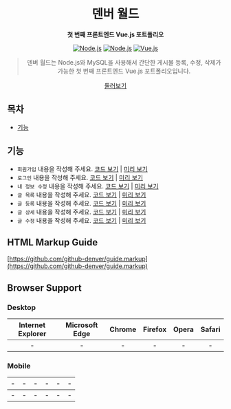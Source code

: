 <h1 align="center">덴버 월드</h1>
<p align="center"><strong>첫 번째 프론트엔드 Vue.js 포트폴리오</strong></p>

<p align="center">
  <a href="https://nodejs.org/ko/" target="_blank" rel="nofollow"><img src="https://img.shields.io/badge/Node.js-339933?style=flat-square&logo=node.js&logoColor=white" alt="Node.js" /></a>
  <a href="https://www.mysql.com/" target="_blank" rel="nofollow"><img src="https://img.shields.io/badge/MySQL-4479A1?style=flat-square&logo=mysql&logoColor=white" alt="Node.js" /></a>
  <a href="https://kr.vuejs.org/" target="_blank" rel="nofollow"><img src="https://img.shields.io/badge/Vue.js-4FC08D?style=flat-square&logo=vue.js&logoColor=white" alt="Vue.js" /></a>
</p>

<blockquote align="center">덴버 월드는 Node.js와 MySQL을 사용해서 간단한 게시물 등록, 수정, 삭제가 가능한 첫 번째 프론트엔드 Vue.js 포트폴리오입니다.</blockquote>

<p align="center">
  <a href="http://cf24denver.cafe24app.com/" target="_blank">둘러보기</a>
</p>

## 목차
* [기능](#기능)

## 기능
* `회원가입` 내용을 작성해 주세요. [코드 보기]() | [미리 보기]()
* `로그인` 내용을 작성해 주세요. [코드 보기]() | [미리 보기]()
* `내 정보 수정` 내용을 작성해 주세요. [코드 보기]() | [미리 보기]()
* `글 목록` 내용을 작성해 주세요. [코드 보기]() | [미리 보기]()
* `글 등록` 내용을 작성해 주세요. [코드 보기]() | [미리 보기]()
* `글 상세` 내용을 작성해 주세요. [코드 보기]() | [미리 보기]()
* `글 수정` 내용을 작성해 주세요. [코드 보기]() | [미리 보기]()

## HTML Markup Guide
[https://github.com/github-denver/guide.markup](https://github.com/github-denver/guide.markup)

## Browser Support

### Desktop 

| Internet Explorer | Microsoft Edge | Chrome | Firefox | Opera | Safari |
| :---: | :---: | :---: | :---: | :---: | :---: |
| - | - | - | - | - | - |

### Mobile 

| - | - | - | - | - | - |
| :---: | :---: | :---: | :---: | :---: | :---: |
| - | - | - | - | - | - |
